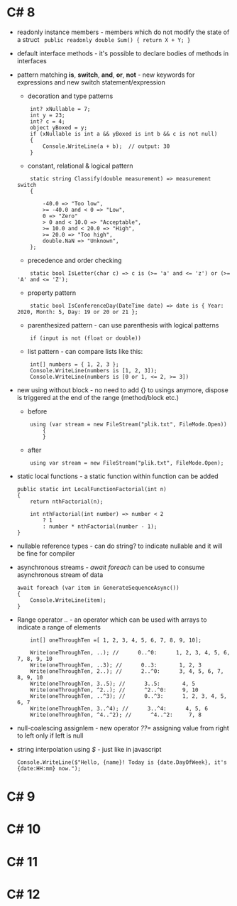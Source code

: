 # C# 8
- readonly instance members - members which do not modify the state of a struct
    `` 
    public readonly double Sum()
    {
        return X + Y;
    }
    ``
- default interface methods - it's possible to declare bodies of methods in interfaces
- pattern matching **is**, **switch**, **and**, **or**, **not** - new keywords for expressions and new switch statement/expression 
    - decoration and type patterns
    ```
        int? xNullable = 7;
        int y = 23;
        int? c = 4;
        object yBoxed = y;
        if (xNullable is int a && yBoxed is int b && c is not null)
        {
            Console.WriteLine(a + b);  // output: 30
        }
    ```
    - constant, relational & logical pattern 
    ```
        static string Classify(double measurement) => measurement switch
        {

            -40.0 => "Too low",
            >= -40.0 and < 0 => "Low",
            0 => "Zero"
            > 0 and < 10.0 => "Acceptable",
            >= 10.0 and < 20.0 => "High",
            >= 20.0 => "Too high",
            double.NaN => "Unknown",
        };
    ```
    - precedence and order checking
    ```
        static bool IsLetter(char c) => c is (>= 'a' and <= 'z') or (>= 'A' and <= 'Z');
    ```
    - property pattern
    ```
        static bool IsConferenceDay(DateTime date) => date is { Year: 2020, Month: 5, Day: 19 or 20 or 21 };
    ```
    - parenthesized pattern - can use parenthesis with logical patterns
    ```
        if (input is not (float or double))
    ```
    - list pattern - can compare lists like this:
    ```
        int[] numbers = { 1, 2, 3 };
        Console.WriteLine(numbers is [1, 2, 3]); 
        Console.WriteLine(numbers is [0 or 1, <= 2, >= 3])   
    ```

- new using without block - no need to add {} to usings anymore, dispose is triggered at the end of the range (method/block etc.)
    - before   
    ```
        using (var stream = new FileStream("plik.txt", FileMode.Open))
            {
            } 
    ```
    - after
    ```
        using var stream = new FileStream("plik.txt", FileMode.Open);
    ```
- static local functions - a static function within function can be added
    ```
    public static int LocalFunctionFactorial(int n)
    {
        return nthFactorial(n);

        int nthFactorial(int number) => number < 2 
            ? 1 
            : number * nthFactorial(number - 1);
    }
    ```
- nullable reference types - can do string? to indicate nullable and it will be fine for compiler
- asynchronous streams - _await foreach_ can be used to consume asynchronous stream of data
    ```
    await foreach (var item in GenerateSequenceAsync())
    {
        Console.WriteLine(item);
    }
    ```
- Range operator _.._ - an operator which can be used with arrays to indicate a range of elements
    ```
        int[] oneThroughTen =[ 1, 2, 3, 4, 5, 6, 7, 8, 9, 10];

        Write(oneThroughTen, ..); //      0..^0:      1, 2, 3, 4, 5, 6, 7, 8, 9, 10
        Write(oneThroughTen, ..3); //      0..3:       1, 2, 3
        Write(oneThroughTen, 2..); //      2..^0:      3, 4, 5, 6, 7, 8, 9, 10
        Write(oneThroughTen, 3..5); //      3..5:       4, 5
        Write(oneThroughTen, ^2..); //      ^2..^0:     9, 10
        Write(oneThroughTen, ..^3); //      0..^3:      1, 2, 3, 4, 5, 6, 7
        Write(oneThroughTen, 3..^4); //      3..^4:      4, 5, 6
        Write(oneThroughTen, ^4..^2); //      ^4..^2:     7, 8
    ```
- null-coalescing assignlem - new operator _??=_ assigning value from right to left only if left is null
- string interpolation using _$_ - just like in javascript
    ```
    Console.WriteLine($"Hello, {name}! Today is {date.DayOfWeek}, it's {date:HH:mm} now.");
    ```

# C# 9

# C# 10

# C# 11

# C# 12
